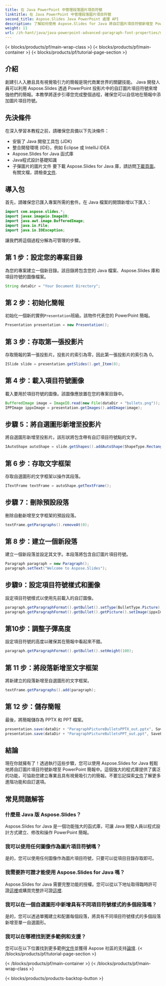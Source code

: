```yaml
---
title: 在 Java PowerPoint 中管理段落圖片項目符號
linktitle: 在 Java PowerPoint 中管理段落圖片項目符號
second_title: Aspose.Slides Java PowerPoint 處理 API
description: 了解如何使用 Aspose.Slides for Java 將自訂圖片項目符號新增至 PowerPoint 投影片。請遵循此詳細的分步指南以實現無縫整合。
weight: 11
url: /zh-hant/java/java-powerpoint-advanced-paragraph-font-properties/manage-paragraph-picture-bullets-java-powerpoint/
---
```


{< blocks/products/pf/main-wrap-class >}
{< blocks/products/pf/main-container >}
{< blocks/products/pf/tutorial-page-section >}

## 介紹
創建引人入勝且具有視覺吸引力的簡報是現代商業世界的關鍵技能。 Java 開發人員可以利用 Aspose.Slides 透過 PowerPoint 投影片中的自訂圖片項目符號來增強他們的簡報。本教學將逐步引導您完成整個過程，確保您可以自信地在簡報中添加圖片項目符號。
## 先決條件
在深入學習本教程之前，請確保您具備以下先決條件：
- 安裝了 Java 開發工具包 (JDK)
- 整合開發環境 (IDE)，例如 Eclipse 或 IntelliJ IDEA
- Aspose.Slides for Java 函式庫
- Java程式設計基礎知識
- 子彈圖片的圖片文件
要下載 Aspose.Slides for Java 庫，請訪問[下載頁面](https://releases.aspose.com/slides/java/)。有關文檔，請檢查[文件](https://reference.aspose.com/slides/java/).
## 導入包
首先，請確保您已匯入專案所需的套件。在 Java 檔案的開頭新增以下匯入：
```java
import com.aspose.slides.*;
import javax.imageio.ImageIO;
import java.awt.image.BufferedImage;
import java.io.File;
import java.io.IOException;
```
讓我們將這個過程分解為可管理的步驟。
## 第 1 步：設定您的專案目錄
為您的專案建立一個新目錄。該目錄將包含您的 Java 檔案、Aspose.Slides 庫和項目符號的圖像檔案。
```java
String dataDir = "Your Document Directory";
```
## 第 2 步：初始化簡報
初始化一個新的實例`Presentation`班級。該物件代表您的 PowerPoint 簡報。
```java
Presentation presentation = new Presentation();
```
## 第 3 步：存取第一張投影片
存取簡報的第一張投影片。投影片的索引為零，因此第一張投影片的索引為 0。
```java
ISlide slide = presentation.getSlides().get_Item(0);
```
## 第 4 步：載入項目符號圖像
載入要用於項目符號的圖像。該圖像應放置在您的專案目錄中。
```java
BufferedImage image = ImageIO.read(new File(dataDir + "bullets.png"));
IPPImage ippxImage = presentation.getImages().addImage(image);
```
## 步驟 5：將自選圖形新增至投影片
將自選圖形新增至投影片。該形狀將包含帶有自訂項目符號點的文字。
```java
IAutoShape autoShape = slide.getShapes().addAutoShape(ShapeType.Rectangle, 200, 200, 400, 200);
```
## 第 6 步：存取文字框架
存取自選圖形的文字框架以操作其段落。
```java
ITextFrame textFrame = autoShape.getTextFrame();
```
## 步驟 7：刪除預設段落
刪除自動新增至文字框架的預設段落。
```java
textFrame.getParagraphs().removeAt(0);
```
## 第 8 步：建立一個新段落
建立一個新段落並設定其文字。本段落將包含自訂圖片項目符號。
```java
Paragraph paragraph = new Paragraph();
paragraph.setText("Welcome to Aspose.Slides");
```
## 步驟9：設定項目符號樣式和圖像
設定項目符號樣式以使用先前載入的自訂圖像。
```java
paragraph.getParagraphFormat().getBullet().setType(BulletType.Picture);
paragraph.getParagraphFormat().getBullet().getPicture().setImage(ippxImage);
```
## 第10步：調整子彈高度
設定項目符號的高度以確保其在簡報中看起來不錯。
```java
paragraph.getParagraphFormat().getBullet().setHeight(100);
```
## 第 11 步：將段落新增至文字框架
將新建立的段落新增至自選圖形的文字框架。
```java
textFrame.getParagraphs().add(paragraph);
```
## 第 12 步：儲存簡報
最後，將簡報儲存為 PPTX 和 PPT 檔案。
```java
presentation.save(dataDir + "ParagraphPictureBulletsPPTX_out.pptx", SaveFormat.Pptx);
presentation.save(dataDir + "ParagraphPictureBulletsPPT_out.ppt", SaveFormat.Ppt);
```
## 結論
現在你就擁有了！透過執行這些步驟，您可以使用 Aspose.Slides for Java 輕鬆地將自訂圖片項目符號新增至 PowerPoint 簡報中。這個強大的程式庫提供了廣泛的功能，可協助您建立專業且具有視覺吸引力的簡報。不要忘記探索[文件](https://reference.aspose.com/slides/java/)了解更多進階功能和自訂選項。
## 常見問題解答
### 什麼是 Java 版 Aspose.Slides？
Aspose.Slides for Java 是一個功能強大的函式庫，可讓 Java 開發人員以程式設計方式建立、修改和操作 PowerPoint 簡報。
### 我可以使用任何圖像作為圖片項目符號嗎？
是的，您可以使用任何圖像作為圖片項目符號，只要可以從項目目錄存取即可。
### 我需要許可證才能使用 Aspose.Slides for Java 嗎？
 Aspose.Slides for Java 需要完整功能的授權。您可以從以下地址取得臨時許可證[這裡](https://purchase.aspose.com/temporary-license/)或購買完整許可證[這裡](https://purchase.aspose.com/buy).
### 我可以在一個自選圖形中新增具有不同項目符號樣式的多個段落嗎？
是的，您可以透過單獨建立和配置每個段落，將具有不同項目符號樣式的多個段落新增至單一自選圖形。
### 我可以在哪裡找到更多範例和支援？
您可以在以下位置找到更多範例[文件](https://reference.aspose.com/slides/java/)並獲得 Aspose 社區的支持[論壇](https://forum.aspose.com/c/slides/11).
{< /blocks/products/pf/tutorial-page-section >}

{< /blocks/products/pf/main-container >}
{< /blocks/products/pf/main-wrap-class >}

{< blocks/products/products-backtop-button >}
